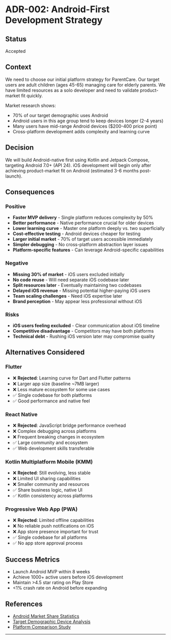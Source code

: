 # ADR-002: Android-First Development Strategy

## Status
Accepted

## Context
We need to choose our initial platform strategy for ParentCare. Our target users are adult children (ages 45-65) managing care for elderly parents. We have limited resources as a solo developer and need to validate product-market fit quickly.

Market research shows:
- 70% of our target demographic uses Android
- Android users in this age group tend to keep devices longer (2-4 years)
- Many users have mid-range Android devices ($200-400 price point)
- Cross-platform development adds complexity and learning curve

## Decision
We will build Android-native first using Kotlin and Jetpack Compose, targeting Android 7.0+ (API 24). iOS development will begin only after achieving product-market fit on Android (estimated 3-6 months post-launch).

## Consequences

### Positive
- **Faster MVP delivery** - Single platform reduces complexity by 50%
- **Better performance** - Native performance crucial for older devices
- **Lower learning curve** - Master one platform deeply vs. two superficially
- **Cost-effective testing** - Android devices cheaper for testing
- **Larger initial market** - 70% of target users accessible immediately
- **Simpler debugging** - No cross-platform abstraction layer issues
- **Platform-specific features** - Can leverage Android-specific capabilities

### Negative
- **Missing 30% of market** - iOS users excluded initially
- **No code reuse** - Will need separate iOS codebase later
- **Split resources later** - Eventually maintaining two codebases
- **Delayed iOS revenue** - Missing potential higher-paying iOS users
- **Team scaling challenges** - Need iOS expertise later
- **Brand perception** - May appear less professional without iOS

### Risks
- **iOS users feeling excluded** - Clear communication about iOS timeline
- **Competitive disadvantage** - Competitors may have both platforms
- **Technical debt** - Rushing iOS version later may compromise quality

## Alternatives Considered

### Flutter
- ❌ **Rejected**: Learning curve for Dart and Flutter patterns
- ❌ Larger app size (baseline ~7MB larger)
- ❌ Less mature ecosystem for some use cases
- ✅ Single codebase for both platforms
- ✅ Good performance and native feel

### React Native
- ❌ **Rejected**: JavaScript bridge performance overhead
- ❌ Complex debugging across platforms
- ❌ Frequent breaking changes in ecosystem
- ✅ Large community and ecosystem
- ✅ Web development skills transferable

### Kotlin Multiplatform Mobile (KMM)
- ❌ **Rejected**: Still evolving, less stable
- ❌ Limited UI sharing capabilities
- ❌ Smaller community and resources
- ✅ Share business logic, native UI
- ✅ Kotlin consistency across platforms

### Progressive Web App (PWA)
- ❌ **Rejected**: Limited offline capabilities
- ❌ No reliable push notifications on iOS
- ❌ App store presence important for trust
- ✅ Single codebase for all platforms
- ✅ No app store approval process

## Success Metrics
- Launch Android MVP within 8 weeks
- Achieve 1000+ active users before iOS development
- Maintain >4.5 star rating on Play Store
- <1% crash rate on Android before expanding

## References
- [Android Market Share Statistics](https://gs.statcounter.com/os-market-share/mobile)
- [Target Demographic Device Analysis](../research/user-demographics.md)
- [Platform Comparison Study](../research/platform-analysis.md)

---
